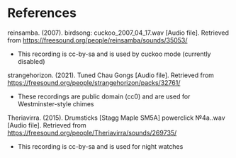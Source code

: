 References
==========
reinsamba. (2007). birdsong: cuckoo_2007_04_17.wav [Audio file].
Retrieved from https://freesound.org/people/reinsamba/sounds/35053/
- This recording is cc-by-sa and is used by cuckoo mode (currently disabled)

strangehorizon. (2021). Tuned Chau Gongs [Audio file].
Retrieved from https://freesound.org/people/strangehorizon/packs/32761/
- These recordings are public domain (cc0) and are used for Westminster-style chimes

Theriavirra. (2015). Drumsticks [Stagg Maple SM5A] powerclick №4a..wav [Audio file].
Retrieved from https://freesound.org/people/Theriavirra/sounds/269735/
- This recording is cc-by-sa and is used for night watches

